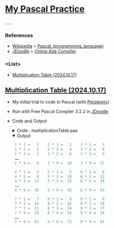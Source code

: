 # [My Pascal Practice](/README.md#pascal)

……


### References

- [Wikipedia](https://en.wikipedia.org/) > [Pascal_(programming_language)](https://en.wikipedia.org/wiki/Pascal_(programming_language))
- [JDoodle](https://www.jdoodle.com/) > [Online Ada Compiler](https://www.jdoodle.com/execute-pascal-online)


### \<List>

- [Multiplication Table (2024.10.17)](#multiplication-table-20241017)


## [Multiplication Table (2024.10.17)](#list)

- My initial trial to code in Pascal (with [Perplexity](https://www.perplexity.ai/))
- Run with Free Pascal Compiler 3.2.2 in [JDoodle](https://www.jdoodle.com/execute-pascal-online)
- Code and Output
  <details>
    <summary>Code : multiplicationTable.pas</summary>

    ```pas
    program MultiplicationTable;
    ```
    ```pas
    const
      MAX_TABLE = 9;
      MAX_MULTIPLICAND = 9;
      TABLES_PER_GROUP = 3;
    ```
    ```pas
    var
      i, j, k, result: Integer;
      currentTable: Integer;
    ```
    ```pas
    begin
      for i := 1 to MAX_TABLE div TABLES_PER_GROUP do
      begin
        for j := 1 to MAX_MULTIPLICAND do
        begin
          for k := 1 to TABLES_PER_GROUP do
          begin
            currentTable := (i - 1) * TABLES_PER_GROUP + k;
            result := currentTable * j;

            write(currentTable:2, ' * ', j:1, ' = ');
            if result < 10 then
              write('  ', result:1)
            else
              write(' ', result:2);

            if k < TABLES_PER_GROUP then
              write('   ');
          end;
          writeln;
        end;
        writeln;
      end;
    end.
    ```
  </details>
  <details open="">
    <summary>Output</summary>

    ```ada
     1 * 1 =   1    2 * 1 =   2    3 * 1 =   3
     1 * 2 =   2    2 * 2 =   4    3 * 2 =   6
     1 * 3 =   3    2 * 3 =   6    3 * 3 =   9
     ……
     1 * 9 =   9    2 * 9 =  18    3 * 9 =  27

     4 * 1 =   4    5 * 1 =   5    6 * 1 =   6
     4 * 2 =   8    5 * 2 =  10    6 * 2 =  12
     4 * 3 =  12    5 * 3 =  15    6 * 3 =  18
     ……
     4 * 9 =  36    5 * 9 =  45    6 * 9 =  54

     7 * 1 =   7    8 * 1 =   8    9 * 1 =   9
     7 * 2 =  14    8 * 2 =  16    9 * 2 =  18
     7 * 3 =  21    8 * 3 =  24    9 * 3 =  27
     7 * 4 =  28    8 * 4 =  32    9 * 4 =  36
     ……
     7 * 9 =  63    8 * 9 =  72    9 * 9 =  81
    ```
  </details>
